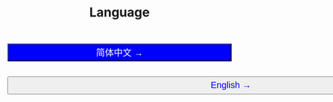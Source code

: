 <center><h1>Language</h1></center><br><br>

<center><a href="/zh-cn/"><button style="width:100%;height:40px;font-size:20px;color:#fff;background:blue;">简体中文 →</button></a></center><br><br>
<center><a href="/en-us/"><button style="width:1005;height:40px;font-size:20px;color:blue;">English →</button></a></center><br><br>
